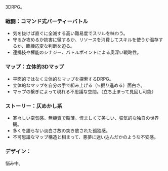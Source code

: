 3DRPG。

### 戦闘：コマンド式パーティーバトル
- 気を抜けば直ぐに全滅する高い難易度でスリルを味わう。
- 守るか攻めるか妨害に徹するか、リソースを消費してスキルを使うか温存するか、臨機応変な判断を迫る。
- 連携技や権能のシナジー、バトルポイントによる奥深い戦略性。

### マップ：立体的3Dマップ
- 平面的ではなく立体的なマップを探索するDRPG。
- 立体的なマップを自分の手で組み上げる（≒掘り進める）面白さ。
- マップの繋ぎによって現れる不思議な空間。（立ち止まって見回し可能）

### ストーリー：仄めかし系
- 寒々しい空気感。無機質で酷薄。悍ましくて美しい、狂気的な独自の世界観。
- 多くを語らない淡白さ故の突き放された孤独感。
- 不可思議なマップ構造と相まって、悪夢に迷い込んだかのような不安感。

### デザイン：
悩み中。




